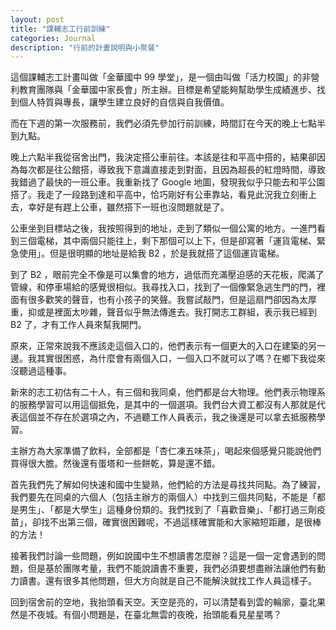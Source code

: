 ```yaml
---
layout: post
title: "課輔志工行前訓練"
categories: Journal
description: "行前的計畫說明與小聚餐"
---
```


這個課輔志工計畫叫做「金華國中 99 學堂」，是一個由叫做「活力校園」的非營利教育團隊與「金華國中家長會」所主辦。目標是希望能夠幫助學生成績進步、找到個人特質與專長，讓學生建立良好的自信與自我價值。

而在下週的第一次服務前，我們必須先參加行前訓練，時間訂在今天的晚上七點半到九點。

晚上六點半我從宿舍出門，我決定搭公車前往。本該是往和平高中搭的，結果卻因為每次都是往公館搭，導致我下意識直接走到對面，且因為超長的紅燈時間，導致我錯過了最快的一班公車。我重新找了 Google 地圖，發現我似乎只能去和平公園搭了。我走了一段路到達和平高中，恰巧剛好有公車靠站，看見此況我立刻衝上去，幸好是有趕上公車，雖然搭下一班也沒問題就是了。

公車坐到目標站之後，我按照得到的地址，走到了類似一個公寓的地方。一進門看到三個電梯，其中兩個只能往上，剩下那個可以上下，但是卻寫著「運貨電梯、緊急使用」。但是很明顯的地址是給我 B2 ，於是我就搭了這個運貨電梯。

到了 B2 ，眼前完全不像是可以集會的地方，過低而充滿壓迫感的天花板，爬滿了管線，和停車場給的感覺很相似。我尋找入口，找到了一個像緊急逃生門的門，裡面有很多歡笑的聲音，也有小孩子的笑聲。我嘗試敲門，但是這扇門卻因為太厚重，抑或是裡面太吵雜，聲音似乎無法傳進去。我打開志工群組，表示我已經到 B2 了，才有工作人員來幫我開門。

原來，正常來說我不應該走這個入口的，他們表示有一個更大的入口在建築的另一邊。我其實很困惑，為什麼會有兩個入口，一個入口不就可以了嗎？在鄉下我從來沒聽過這種事。

新來的志工初估有二十人，有三個和我同桌，他們都是台大物理。他們表示物理系的服務學習可以用這個抵免，是其中的一個選項。我們台大資工都沒有人那就是代表這個並不存在於選項之內，不過聽工作人員表示，我之後還是可以拿去抵服務學習。

主辦方為大家準備了飲料，全部都是「杏仁凍五味茶」，喝起來個感覺只能說他們買得很大膽。然後還有蛋塔和一些餅乾，算是還不錯。

首先我們先了解如何快速和國中生變熟，他們給的方法是尋找共同點。為了練習，我們要先在同桌的六個人（包括主辦方的兩個人）中找到三個共同點，不能是「都是男生」、「都是大學生」這種身份類的。我們找到了「喜歡音樂」、「都打過三劑疫苗」，卻找不出第三個，確實很困難呢，不過這樣確實能和大家縮短距離，是很棒的方法！

接著我們討論一些問題，例如說國中生不想讀書怎麼辦？這是一個一定會遇到的問題，但是基於團隊考量，我們不能說讀書不重要，我們必須要想盡辦法讓他們有動力讀書。還有很多其他問題，但大方向就是自己不能解決就找工作人員這樣子。

回到宿舍前的空地，我抬頭看天空。天空是亮的，可以清楚看到雲的輪廓，臺北果然是不夜城。有個小問題是，在臺北無雲的夜晚，抬頭能看見星星嗎？